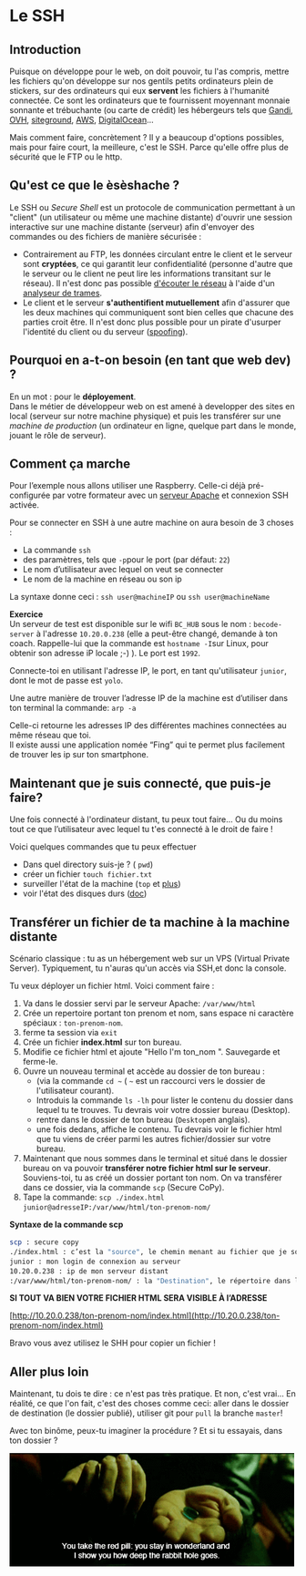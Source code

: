 # Le SSH

## Introduction
Puisque on développe pour le web, on doit pouvoir, tu l'as compris, mettre les fichiers qu'on développe sur nos gentils petits ordinateurs plein de stickers, sur des ordinateurs  qui eux **servent** les fichiers à l'humanité connectée. Ce sont les ordinateurs que te fournissent moyennant monnaie sonnante et trébuchante (ou carte de crédit) les hébergeurs tels que [Gandi](https://gandi.net), [OVH](https://www.ovh.com/fr/), [siteground](https://www.siteground.com/), [AWS](https://aws.amazon.com/fr/), [DigitalOcean](https://www.digitalocean.com/)...

Mais comment faire, concrètement ? Il y a beaucoup d'options possibles, mais pour faire court, la meilleure, c'est le SSH. Parce qu'elle offre plus de sécurité que le FTP ou le http.

## Qu'est ce que le èsèshache ?

Le SSH ou *Secure Shell* est un protocole de communication permettant à un "client" (un utilisateur ou même une machine distante) d'ouvrir une session interactive sur une machine distante (serveur) afin d'envoyer des commandes ou des fichiers de manière sécurisée :

 - Contrairement au FTP, les données circulant entre le client et le serveur sont **cryptées**, ce qui garantit leur confidentialité (personne d'autre que le serveur ou le client ne peut lire les informations transitant sur le réseau). Il n'est donc pas possible [d'écouter le réseau](https://www.commentcamarche.com/contents/68-analyseurs-reseau-sniffers) à l'aide d'un [analyseur de trames](https://www.commentcamarche.com/contents/68-analyseurs-reseau-sniffers).
 - Le client et le serveur **s'authentifient mutuellement** afin d'assurer que les deux machines qui communiquent sont bien celles que chacune des parties croit être. Il n'est donc plus possible pour un pirate d'usurper l'identité du client ou du serveur ([spoofing](https://www.commentcamarche.com/contents/71-usurpation-d-adresse-ip-mystification-spoofing)).
 
## Pourquoi en a-t-on besoin (en tant que web dev) ?

En un mot : pour le **déployement**.  
Dans le métier de développeur web on est amené à developper des sites en local (serveur sur notre machine physique)  et puis les transférer sur une *machine de production* (un ordinateur en ligne, quelque part dans le monde, jouant le rôle de serveur). 

## Comment ça marche

Pour l’exemple nous allons utiliser une Raspberry. Celle-ci déjà pré-configurée par votre formateur avec un [serveur Apache](https://fr.wikipedia.org/wiki/Apache_HTTP_Server) et connexion SSH activée.

Pour se connecter en SSH à une autre machine on aura besoin de 3 choses :  

- La commande `ssh`
- des paramètres, tels que `-p`pour le port (par défaut: `22`)
- Le nom d’utilisateur avec lequel on veut se connecter
- Le nom de la machine en réseau ou son ip

La syntaxe donne ceci : 
`ssh user@machineIP` ou `ssh user@machineName`

**Exercice**  
Un serveur de test est disponible sur le wifi `BC_HUB` sous le nom : `becode-server` à l'adresse `10.20.0.238` (elle a peut-être changé, demande à ton coach. Rappelle-lui que la commande est `hostname -I`sur Linux, pour obtenir son adresse iP locale ;-) ). Le port est `1992`.

Connecte-toi en utilisant l'adresse IP, le port, en tant qu'utilisateur `junior`, dont le mot de passe est `yolo`.


Une autre manière de trouver l’adresse IP de la machine est d’utiliser dans ton terminal la commande: `arp -a`

Celle-ci retourne les adresses IP des différentes machines connectées au même réseau que toi.  
Il existe aussi une application nomée “Fing” qui te permet plus facilement de trouver les ip sur ton smartphone.

## Maintenant que je suis connecté, que puis-je faire?

Une fois connecté à l'ordinateur distant, tu peux tout faire... Ou du moins tout ce que l’utilisateur avec lequel tu t'es connecté à le droit de faire !

Voici quelques commandes que tu peux effectuer

- Dans quel directory suis-je ?  ( `pwd`)
- créer un fichier `touch fichier.txt`
- surveiller l'état de la machine (`top` et [plus](https://www.howtogeek.com/107217/how-to-manage-processes-from-the-linux-terminal-10-commands-you-need-to-know/))
- voir l'état des disques durs ([doc](https://askubuntu.com/questions/432836/how-can-i-check-disk-space-used-in-a-partition-using-the-terminal-in-ubuntu-12-0/432842))

## Transférer un fichier de ta machine à la machine distante

Scénario classique : tu as un hébergement web sur un VPS (Virtual Private Server). Typiquement, tu n'auras qu'un accès via SSH,et donc la console.

Tu veux déployer un fichier html. Voici comment faire : 

1. Va dans le dossier servi par le serveur Apache: `/var/www/html`
1. Crée un repertoire portant ton prenom et nom, sans espace ni caractère spéciaux : `ton-prenom-nom`. 
1. ferme ta session  via `exit`
1. Crée un fichier **index.html** sur ton bureau.
1. Modifie ce fichier html et ajoute "Hello I'm ton_nom ". Sauvegarde et ferme-le.
1. Ouvre un nouveau terminal et accède au dossier de ton bureau :  
	- (via la commande `cd ~` ( `~` est un raccourci vers le dossier de l'utilisateur courant).
	- Introduis la commande `ls -lh` pour lister le contenu du dossier dans lequel tu te trouves. Tu devrais voir votre dossier bureau (Desktop).
	- rentre dans le dossier de ton bureau (`Desktop`en anglais). 
	- une fois dedans, affiche le contenu. Tu devrais voir le fichier html que tu viens de créer parmi les autres fichier/dossier sur votre bureau.
1. Maintenant que nous sommes dans le terminal et situé dans le dossier bureau on va pouvoir **transférer notre fichier html sur le serveur**. Souviens-toi, tu as créé un dossier portant ton nom. On va transférer dans ce dossier, via la commande `scp` (Secure CoPy).  
2. Tape la commande: `scp ./index.html junior@adresseIP:/var/www/html/ton-prenom-nom/`

**Syntaxe de la commande scp**  

```bash
scp : secure copy 
./index.html : c’est la "source", le chemin menant au fichier que je souhaite tranférer
junior : mon login de connexion au serveur 
10.20.0.238 : ip de mon serveur distant
:/var/www/html/ton-prenom-nom/ : la "Destination", le répertoire dans lequel je veux copier la source sur mon serveur distant
```
**SI TOUT VA BIEN VOTRE FICHIER HTML SERA VISIBLE À l’ADRESSE**

[http://10.20.0.238/ton-prenom-nom/index.html](http://10.20.0.238/ton-prenom-nom/index.html)

Bravo vous avez utilisez le SHH pour copier un fichier !

## Aller plus loin

Maintenant, tu dois te dire : ce n'est pas très pratique. Et non, c'est vrai... En réalité, ce que l'on fait, c'est des choses comme ceci: aller dans le dossier de destination (le dossier publié), utiliser git pour `pull` la branche `master`! 

Avec ton binôme, peux-tu imaginer la procédure ? Et si tu essayais, dans ton dossier ?


![](./redpill.gif)